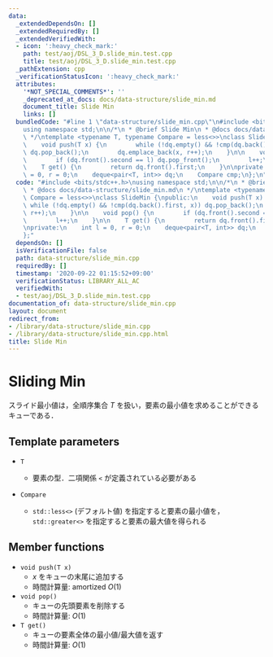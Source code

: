 ```yaml
---
data:
  _extendedDependsOn: []
  _extendedRequiredBy: []
  _extendedVerifiedWith:
  - icon: ':heavy_check_mark:'
    path: test/aoj/DSL_3_D.slide_min.test.cpp
    title: test/aoj/DSL_3_D.slide_min.test.cpp
  _pathExtension: cpp
  _verificationStatusIcon: ':heavy_check_mark:'
  attributes:
    '*NOT_SPECIAL_COMMENTS*': ''
    _deprecated_at_docs: docs/data-structure/slide_min.md
    document_title: Slide Min
    links: []
  bundledCode: "#line 1 \"data-structure/slide_min.cpp\"\n#include <bits/stdc++.h>\n\
    using namespace std;\n\n/*\n * @brief Slide Min\n * @docs docs/data-structure/slide_min.md\n\
    \ */\ntemplate <typename T, typename Compare = less<>>\nclass SlideMin {\npublic:\n\
    \    void push(T x) {\n        while (!dq.empty() && !cmp(dq.back().first, x))\
    \ dq.pop_back();\n        dq.emplace_back(x, r++);\n    }\n\n    void pop() {\n\
    \        if (dq.front().second == l) dq.pop_front();\n        l++;\n    }\n\n\
    \    T get() {\n        return dq.front().first;\n    }\n\nprivate:\n    int l\
    \ = 0, r = 0;\n    deque<pair<T, int>> dq;\n    Compare cmp;\n};\n"
  code: "#include <bits/stdc++.h>\nusing namespace std;\n\n/*\n * @brief Slide Min\n\
    \ * @docs docs/data-structure/slide_min.md\n */\ntemplate <typename T, typename\
    \ Compare = less<>>\nclass SlideMin {\npublic:\n    void push(T x) {\n       \
    \ while (!dq.empty() && !cmp(dq.back().first, x)) dq.pop_back();\n        dq.emplace_back(x,\
    \ r++);\n    }\n\n    void pop() {\n        if (dq.front().second == l) dq.pop_front();\n\
    \        l++;\n    }\n\n    T get() {\n        return dq.front().first;\n    }\n\
    \nprivate:\n    int l = 0, r = 0;\n    deque<pair<T, int>> dq;\n    Compare cmp;\n\
    };"
  dependsOn: []
  isVerificationFile: false
  path: data-structure/slide_min.cpp
  requiredBy: []
  timestamp: '2020-09-22 01:15:52+09:00'
  verificationStatus: LIBRARY_ALL_AC
  verifiedWith:
  - test/aoj/DSL_3_D.slide_min.test.cpp
documentation_of: data-structure/slide_min.cpp
layout: document
redirect_from:
- /library/data-structure/slide_min.cpp
- /library/data-structure/slide_min.cpp.html
title: Slide Min
---
```

# Sliding Min

スライド最小値は，全順序集合 $T$ を扱い，要素の最小値を求めることができるキューである．

## Template parameters

- `T`
    - 要素の型．二項関係 `<` が定義されている必要がある

- `Compare`
    - `std::less<>` (デフォルト値) を指定すると要素の最小値を，`std::greater<>` を指定すると要素の最大値を得られる

## Member functions

- `void push(T x)`
    - $x$ をキューの末尾に追加する
    - 時間計算量: $\mathrm{amortized}\ O(1)$
- `void pop()`
    - キューの先頭要素を削除する
    - 時間計算量: $O(1)$
- `T get()`
    - キューの要素全体の最小値/最大値を返す
    - 時間計算量: $O(1)$